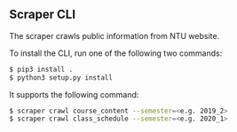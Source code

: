 ## Scraper CLI

The scraper crawls public information from NTU website.

To install the CLI, run one of the following two commands:

```bash
$ pip3 install .
$ python3 setup.py install
```

It supports the following command:

```bash
$ scraper crawl course_content --semester=<e.g. 2019_2>
$ scraper crawl class_schedule --semester=<e.g. 2020_1>
```
